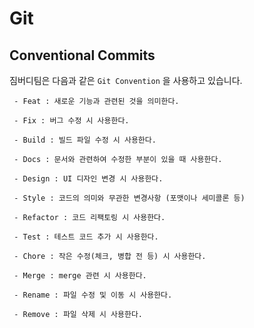 # Git

## Conventional Commits

짐버디팀은 다음과 같은 `Git Convention` 을 사용하고 있습니다.

```text
 - Feat : 새로운 기능과 관련된 것을 의미한다.
 
 - Fix : 버그 수정 시 사용한다. 
 
 - Build : 빌드 파일 수정 시 사용한다. 

 - Docs : 문서와 관련하여 수정한 부분이 있을 때 사용한다.

 - Design : UI 디자인 변경 시 사용한다. 
 
 - Style : 코드의 의미와 무관한 변경사항 (포맷이나 세미콜론 등)

 - Refactor : 코드 리팩토링 시 사용한다. 

 - Test : 테스트 코드 추가 시 사용한다. 

 - Chore : 작은 수정(체크, 병합 전 등) 시 사용한다. 

 - Merge : merge 관련 시 사용한다. 
 
 - Rename : 파일 수정 및 이동 시 사용한다. 

 - Remove : 파일 삭제 시 사용한다. 
```